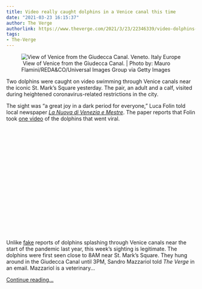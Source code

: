 ```yaml
---
title: Video really caught dolphins in a Venice canal this time
date: "2021-03-23 16:15:37"
author: The Verge
authorlink: https://www.theverge.com/2021/3/23/22346339/video-dolphins-venice-canal-real
tags:
- The-Verge
---
```

<figure>
      <img alt="View of Venice from the Giudecca Canal. Veneto. Italy Europe" src="https://cdn.vox-cdn.com/thumbor/Q06z3_kV-wni0ewFWiHgo2DjuJM=/0x0:5100x3400/1310x873/cdn.vox-cdn.com/uploads/chorus_image/image/69012389/1162356619.0.jpg" />
        <figcaption>&nbsp;View of Venice from the Giudecca Canal. | Photo by: Mauro Flamini/REDA&amp;CO/Universal Images Group via Getty Images</figcaption>
    </figure>

  <p id="VhJip8">Two dolphins were caught on video swimming through Venice canals near the iconic St. Mark’s Square yesterday. The pair, an adult and a calf, visited during heightened coronavirus-related restrictions in the city. </p>
<p id="ir2Jdm">The sight was “a great joy in a dark period for everyone,” Luca Folin told local newspaper <a href="https://nuovavenezia.gelocal.it./venezia/cronaca/2021/03/22/news/ho-filmato-i-delfini-a-venezia-per-regalare-a-tutti-un-sorriso-in-un-momento-duro-per-tutti-1.40058799?ref=fbfnv&amp;utm_source=dlvr.it&amp;utm_medium=twitter"><em>La Nuova di Venezia e Mestre</em></a>.<em> </em>The paper reports that Folin took <a href="https://twitter.com/VeneziaPulita/status/1373910398483718146">one video</a> of the dolphins that went viral.</p>
<div id="TYWoFe"><div style="left: 0; width: 100%; height: 0; position: relative; padding-bottom: 56.25%;"></div></div>
<p id="iXhOFX">Unlike <a href="https://www.nationalgeographic.com/animals/article/coronavirus-pandemic-fake-animal-viral-social-media-posts">fake</a> reports of dolphins splashing through Venice canals near the start of the pandemic last year, this week’s sighting is legitimate. The dolphins were first seen close to 8AM near St. Mark’s Square. They hung around in the Giudecca Canal until 3PM, Sandro Mazzariol told <em>The Verge</em> in an email. Mazzariol is a veterinary...</p>
  <p>
    <a href="https://www.theverge.com/2021/3/23/22346339/video-dolphins-venice-canal-real">Continue reading&hellip;</a>
  </p>